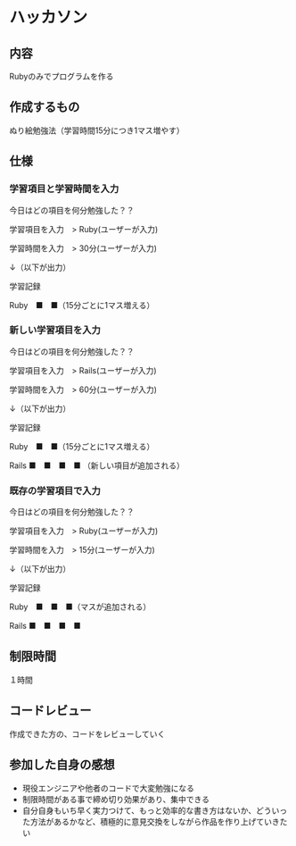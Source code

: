 # ハッカソン

## 内容
Rubyのみでプログラムを作る

## 作成するもの
ぬり絵勉強法（学習時間15分につき1マス増やす）

## 仕様
### 学習項目と学習時間を入力

今日はどの項目を何分勉強した？？

学習項目を入力　> Ruby(ユーザーが入力)

学習時間を入力　> 30分(ユーザーが入力)

↓（以下が出力）

学習記録

Ruby　■　■（15分ごとに1マス増える）

 ### 新しい学習項目を入力

今日はどの項目を何分勉強した？？

学習項目を入力　> Rails(ユーザーが入力)

学習時間を入力　> 60分(ユーザーが入力)

↓（以下が出力）

学習記録

Ruby　■　■（15分ごとに1マス増える）

Rails ■　■　■　■ （新しい項目が追加される）

 ### 既存の学習項目で入力

今日はどの項目を何分勉強した？？

学習項目を入力　> Ruby(ユーザーが入力)

学習時間を入力　> 15分(ユーザーが入力)

↓（以下が出力）

学習記録

Ruby　■　■　■（マスが追加される）

Rails ■　■　■　■

## 制限時間

１時間

## コードレビュー
作成できた方の、コードをレビューしていく

## 参加した自身の感想
- 現役エンジニアや他者のコードで大変勉強になる
- 制限時間がある事で締め切り効果があり、集中できる
- 自分自身もいち早く実力つけて、もっと効率的な書き方はないか、どういった方法があるかなど、積極的に意見交換をしながら作品を作り上げていきたい

